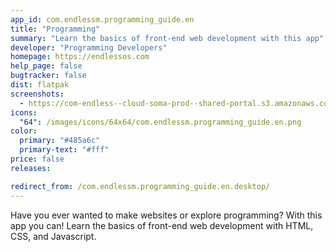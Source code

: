 ```yaml
---
app_id: com.endlessm.programming_guide.en
title: "Programming"
summary: "Learn the basics of front-end web development with this app"
developer: "Programming Developers"
homepage: https://endlessos.com
help_page: false
bugtracker: false
dist: flatpak
screenshots:
  - https://com-endless--cloud-soma-prod--shared-portal.s3.amazonaws.com/apps.353.screenshots.8f47eb4d-bf6d-4324-816c-9f8530f8ec04_202001172019134545.png
icons:
  "64": /images/icons/64x64/com.endlessm.programming_guide.en.png
color:
  primary: "#485a6c"
  primary-text: "#fff"
price: false
releases:

redirect_from: /com.endlessm.programming_guide.en.desktop/
---
```


<p>Have you ever wanted to make websites or explore programming? With this app you can! Learn the basics of front-end web development with HTML, CSS, and Javascript.</p>